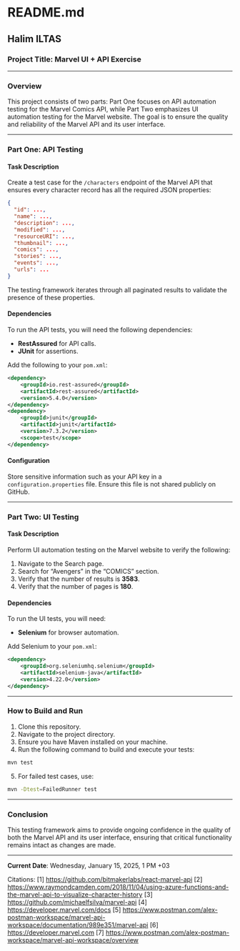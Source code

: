 # README.md

## Halim ILTAS

### Project Title: Marvel UI + API Exercise

---

### Overview
This project consists of two parts: Part One focuses on API automation testing for the Marvel Comics API, while Part Two emphasizes UI automation testing for the Marvel website. The goal is to ensure the quality and reliability of the Marvel API and its user interface.

---

### Part One: API Testing

#### Task Description
Create a test case for the `/characters` endpoint of the Marvel API that ensures every character record has all the required JSON properties:

```json
{
  "id": ...,
  "name": ...,
  "description": ...,
  "modified": ...,
  "resourceURI": ...,
  "thumbnail": ...,
  "comics": ...,
  "stories": ...,
  "events": ...,
  "urls": ...
}
```

The testing framework iterates through all paginated results to validate the presence of these properties.

#### Dependencies
To run the API tests, you will need the following dependencies:

- **RestAssured** for API calls.
- **JUnit** for assertions.

Add the following to your `pom.xml`:

```xml
<dependency>
    <groupId>io.rest-assured</groupId>
    <artifactId>rest-assured</artifactId>
    <version>5.4.0</version>
</dependency>
<dependency>
    <groupId>junit</groupId>
    <artifactId>junit</artifactId>
    <version>7.3.2</version>
    <scope>test</scope>
</dependency>
```

#### Configuration
Store sensitive information such as your API key in a `configuration.properties` file. Ensure this file is not shared publicly on GitHub.

---

### Part Two: UI Testing

#### Task Description
Perform UI automation testing on the Marvel website to verify the following:

1. Navigate to the Search page.
2. Search for “Avengers” in the “COMICS” section.
3. Verify that the number of results is **3583**.
4. Verify that the number of pages is **180**.

#### Dependencies
To run the UI tests, you will need:

- **Selenium** for browser automation.

Add Selenium to your `pom.xml`:

```xml
<dependency>
    <groupId>org.seleniumhq.selenium</groupId>
    <artifactId>selenium-java</artifactId>
    <version>4.22.0</version>
</dependency>
```

---

### How to Build and Run

1. Clone this repository.
2. Navigate to the project directory.
3. Ensure you have Maven installed on your machine.
4. Run the following command to build and execute your tests:

```bash
mvn test
```

5. For failed test cases, use:

```bash
mvn -Dtest=FailedRunner test
```

---

### Conclusion
This testing framework aims to provide ongoing confidence in the quality of both the Marvel API and its user interface, ensuring that critical functionality remains intact as changes are made.

---

**Current Date**: Wednesday, January 15, 2025, 1 PM +03

Citations:
[1] https://github.com/bitmakerlabs/react-marvel-api
[2] https://www.raymondcamden.com/2018/11/04/using-azure-functions-and-the-marvel-api-to-visualize-character-history
[3] https://github.com/michaelfsilva/marvel-api
[4] https://developer.marvel.com/docs
[5] https://www.postman.com/alex-postman-workspace/marvel-api-workspace/documentation/989e351/marvel-api
[6] https://developer.marvel.com
[7] https://www.postman.com/alex-postman-workspace/marvel-api-workspace/overview